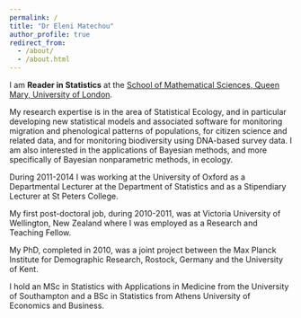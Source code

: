 ```yaml
---
permalink: /
title: "Dr Eleni Matechou"
author_profile: true
redirect_from: 
  - /about/
  - /about.html
---
```


I am **Reader in Statistics** at the [School of Mathematical Sciences, Queen Mary, University of London](https://www.qmul.ac.uk/maths/).

My research expertise is in the area of Statistical Ecology, and in particular developing new statistical models and associated software for monitoring migration and phenological patterns of populations, for citizen science and related data, and for monitoring biodiversity using DNA-based survey data. I am also interested in the applications of Bayesian methods, and more specifically of Bayesian nonparametric methods, in ecology.

During 2011-2014 I was working at the University of Oxford as a Departmental Lecturer at the Department of Statistics and as a Stipendiary Lecturer at St Peters College.

My first post-doctoral job, during 2010-2011, was at Victoria University of Wellington, New Zealand where I was employed as a Research and Teaching Fellow.

My PhD, completed in 2010, was a joint project between the Max Planck Institute for Demographic Research, Rostock, Germany and the University of Kent.

I hold an MSc in Statistics with Applications in Medicine from the University of Southampton and a BSc in Statistics from Athens University of Economics and Business.
